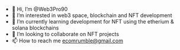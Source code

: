 - 👋 Hi, I’m @Web3Pro90
- 👀 I’m interested in web3 space, blockchain and NFT development
- 🌱 I’m currently learning development for NFT using the etherium & solana blockchains
- 💞️ I’m looking to collaborate on NFT projects
- 📫 How to reach me ecomrumble@gmail.com

<!---
Web3Pro90/Web3Pro90 is a ✨ special ✨ repository because its `README.md` (this file) appears on your GitHub profile.
You can click the Preview link to take a look at your changes.
--->

